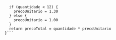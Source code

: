 ```function calculaPrecoTotal(quantidade) {
  if (quantidade < 12) {
    precoUnitario = 1.30
  } else {
    precoUnitario = 1.00
  }
  return precoTotal = quantidade * precoUnitario
}```